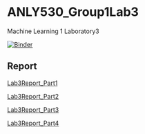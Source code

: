 # ANLY530_Group1Lab3
Machine Learning 1 Laboratory3

[![Binder](https://mybinder.org/badge_logo.svg)](https://mybinder.org/v2/gh/outcastgeek/ANLY530_Group1Lab3.git/master)

## Report

[Lab3Report_Part1](https://htmlpreview.github.io/?https://raw.githubusercontent.com/outcastgeek/ANLY530_Group1Lab3/master/Laboratory3_Part1.html)

[Lab3Report_Part2](https://htmlpreview.github.io/?https://raw.githubusercontent.com/outcastgeek/ANLY530_Group1Lab3/master/Laboratory3_Part2.html)

[Lab3Report_Part3](https://htmlpreview.github.io/?https://raw.githubusercontent.com/outcastgeek/ANLY530_Group1Lab3/master/Laboratory3_Part3.html)

[Lab3Report_Part4](https://htmlpreview.github.io/?https://raw.githubusercontent.com/outcastgeek/ANLY530_Group1Lab4/master/Laboratory3_Part4.html)
